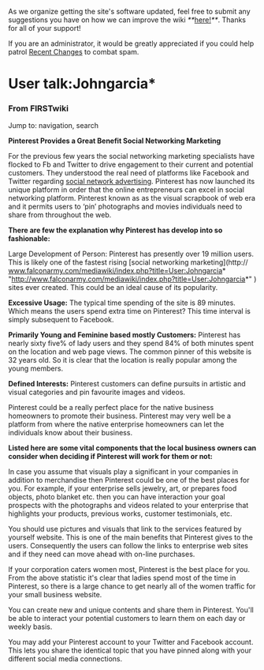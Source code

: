 As we organize getting the site's software updated, feel free to submit any
suggestions you have on how we can improve the wiki
_**_[here!](/index.php/User:Hallry/Suggestions "User:Hallry/Suggestions"
)_**_. Thanks for all of your support!

If you are an administrator, it would be greatly appreciated if you could help
patrol [Recent Changes](/index.php/Special:Recentchanges
"Special:Recentchanges" ) to combat spam.

# User talk:Johngarcia*

### From FIRSTwiki

Jump to: navigation, search

**Pinterest Provides a Great Benefit Social Networking Marketing**

  

For the previous few years the social networking marketing specialists have
flocked to Fb and Twitter to drive engagement to their current and potential
customers. They understood the real need of platforms like Facebook and
Twitter regarding [social network advertising](http://www.socialadgigs.com/
"http://www.socialadgigs.com/" ). Pinterest has now launched its unique
platform in order that the online entrepreneurs can excel in social networking
platform. Pinterest known as as the visual scrapbook of web era and it permits
users to ‘pin’ photographs and movies individuals need to share from
throughout the web.

**There are few the explanation why Pinterest has develop into so fashionable:**

Large Development of Person: Pinterest has presently over 19 million users.
This is likely one of the fastest rising [social networking marketing](http://
www.falconarmy.com/mediawiki/index.php?title=User:Johngarcia*
"http://www.falconarmy.com/mediawiki/index.php?title=User:Johngarcia*" ) sites
ever created. This could be an ideal cause of its popularity.

**Excessive Usage:** The typical time spending of the site is 89 minutes. Which means the users spend extra time on Pinterest? This time interval is simply subsequent to Facebook. 

**Primarily Young and Feminine based mostly Customers:** Pinterest has nearly sixty five% of lady users and they spend 84% of both minutes spent on the location and web page views. The common pinner of this website is 32 years old. So it is clear that the location is really popular among the young members. 

**Defined Interests:** Pinterest customers can define pursuits in artistic and visual categories and pin favourite images and videos. 

Pinterest could be a really perfect place for the native business homeowners
to promote their business. Pinterest may very well be a platform from where
the native enterprise homeowners can let the individuals know about their
business.

**Listed here are some vital components that the local business owners can consider when deciding if Pinterest will work for them or not:**

In case you assume that visuals play a significant in your companies in
addition to merchandise then Pinterest could be one of the best places for
you. For example, if your enterprise sells jewelry, art, or prepares food
objects, photo blanket etc. then you can have interaction your goal prospects
with the photographs and videos related to your enterprise that highlights
your products, previous works, customer testimonials, etc.

You should use pictures and visuals that link to the services featured by
yourself website. This is one of the main benefits that Pinterest gives to the
users. Consequently the users can follow the links to enterprise web sites and
if they need can move ahead with on-line purchases.

If your corporation caters women most, Pinterest is the best place for you.
From the above statistic it's clear that ladies spend most of the time in
Pinterest, so there is a large chance to get nearly all of the women traffic
for your small business website.

You can create new and unique contents and share them in Pinterest. You'll be
able to interact your potential customers to learn them on each day or weekly
basis.

You may add your Pinterest account to your Twitter and Facebook account. This
lets you share the identical topic that you have pinned along with your
different social media connections.

